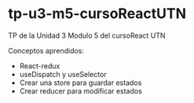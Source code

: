 # tp-u3-m5-cursoReactUTN
TP de la Unidad 3 Modulo 5 del cursoReact UTN

Conceptos aprendidos:
- React-redux
- useDispatch y useSelector
- Crear una store para guardar estados
- Crear reducer para modificar estados
